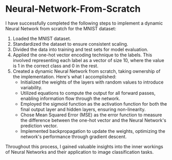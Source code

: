 # Neural-Network-From-Scratch
<div>
  <p>I have successfully completed the following steps to implement a dynamic Neural Network from scratch for the MNIST dataset:</p>
  <ol>
    <li>Loaded the MNIST dataset.</li>
    <li>Standardized the dataset to ensure consistent scaling.</li>
    <li>Divided the data into training and test sets for model evaluation.</li>
    <li>Applied the one-hot vector encoding technique to the labels. This involved representing each label as a vector of size 10, where the value is 1 in the correct class and 0 in the rest.</li>
    <li>Created a dynamic Neural Network from scratch, taking ownership of the implementation. Here's what I accomplished:
      <ul>
        <li>Initialized the weights of the layers with random values to introduce variability.</li>
        <li>Utilized equations to compute the output for all forward passes, enabling information flow through the network.</li>
        <li>Employed the sigmoid function as the activation function for both the final output layer and hidden layers, ensuring non-linearity.</li>
        <li>Chose Mean Squared Error (MSE) as the error function to measure the difference between the one-hot vector and the Neural Network's prediction vector.</li>
        <li>Implemented backpropagation to update the weights, optimizing the network's performance through gradient descent.</li>
      </ul>
    </li>
  </ol>
  <p>Throughout this process, I gained valuable insights into the inner workings of Neural Networks and their application to image classification tasks.</p>
</div>

